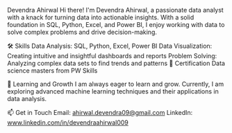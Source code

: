 Devendra Ahirwal
Hi there! I'm Devendra Ahirwal, a passionate data analyst with a knack for turning data into actionable insights. With a solid foundation in SQL, Python, Excel, and Power BI, 
I enjoy working with data to solve complex problems and drive decision-making.

🛠️ Skills
Data Analysis: SQL, Python, Excel, Power BI
Data Visualization: Creating intuitive and insightful dashboards and reports
Problem Solving: Analyzing complex data sets to find trends and patterns
📜 Certification
Data science masters from PW Skills

🌱 Learning and Growth
I am always eager to learn and grow. Currently, I am exploring advanced machine learning techniques and their applications in data analysis.

📫 Get in Touch
Email: ahirwal.devendra09@gmail.com
LinkedIn:  www.linkedin.com/in/devendraahirwal009

